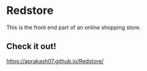 # Redstore
This is the front end part of an online shopping store.
## Check it out!
https://aprakash07.github.io/Redstore/
